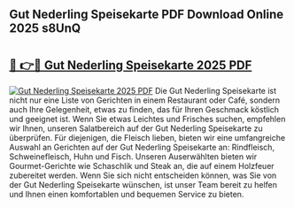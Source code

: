 ## Gut Nederling Speisekarte PDF Download Online 2025 s8UnQ

# <h2><a href="http://gc9th8q.nevu.top/?p=Gut+Nederling+Speisekarte">🔗 👉🔴 Gut Nederling Speisekarte 2025 PDF</a></h2>

[![Gut Nederling Speisekarte 2025 PDF](https://i.imgur.com/dBaPXMq.png)](http://gc9th8q.nevu.top/?p=Gut+Nederling+Speisekarte)
Die Gut Nederling Speisekarte ist nicht nur eine Liste von Gerichten in einem Restaurant oder Café, sondern auch Ihre Gelegenheit, etwas zu finden, das für Ihren Geschmack köstlich und geeignet ist. Wenn Sie etwas Leichtes und Frisches suchen, empfehlen wir Ihnen, unseren Salatbereich auf der Gut Nederling Speisekarte zu überprüfen. Für diejenigen, die Fleisch lieben, bieten wir eine umfangreiche Auswahl an Gerichten auf der Gut Nederling Speisekarte an: Rindfleisch, Schweinefleisch, Huhn und Fisch. Unseren Auserwählten bieten wir Gourmet-Gerichte wie Schaschlik und Steak an, die auf einem Holzfeuer zubereitet werden. Wenn Sie sich nicht entscheiden können, was Sie von der Gut Nederling Speisekarte wünschen, ist unser Team bereit zu helfen und Ihnen einen komfortablen und bequemen Service zu bieten.
